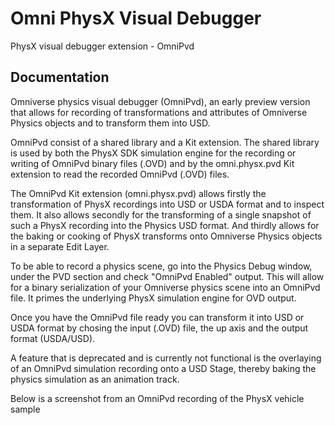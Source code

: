 # Omni PhysX Visual Debugger
   PhysX visual debugger extension - OmniPvd

## Documentation
   Omniverse physics visual debugger (OmniPvd), an early preview version that allows for recording of transformations and attributes of Omniverse Physics objects and to transform them into USD.
   
   OmniPvd consist of a shared library and a Kit extension. The shared library is used by both the PhysX SDK simulation engine for the recording or writing of OmniPvd binary files (.OVD) and by the omni.physx.pvd Kit extension to read the recorded OmniPvd (.OVD) files.
   
   The OmniPvd Kit extension (omni.physx.pvd) allows firstly the transformation of PhysX recordings into USD or USDA format and to inspect them. It also allows secondly for the transforming of a single snapshot of such a PhysX recording into the Physics USD format. And thirdly allows for the baking or cooking of PhysX transforms onto Omniverse Physics objects in a separate Edit Layer.

   To be able to record a physics scene, go into the Physics Debug window, under the PVD section and check "OmniPvd Enabled" output. This will allow for a binary serialization of your Omniverse physics scene into an OmniPvd file. It primes the underlying PhysX simulation engine for OVD output.
   
   Once you have the OmniPvd file ready you can transform it into USD or USDA format by chosing the input (.OVD) file, the up axis and the output format (USDA/USD).

   A feature that is deprecated and is currently not functional is the overlaying of an OmniPvd simulation recording onto a USD Stage, thereby baking the physics simulation as an animation track.
            
   Below is a screenshot from an OmniPvd recording of the PhysX vehicle sample
